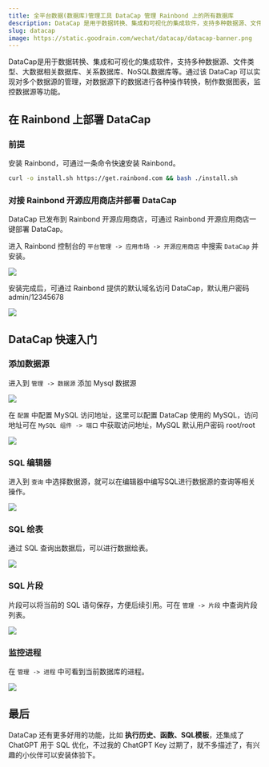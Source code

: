 ```yaml
---
title: 全平台数据(数据库)管理工具 DataCap 管理 Rainbond 上的所有数据库
description: DataCap 是用于数据转换、集成和可视化的集成软件，支持多种数据源、文件类型、大数据相关数据库、关系数据库、NoSQL数据库等
slug: datacap
image: https://static.goodrain.com/wechat/datacap/datacap-banner.png
---
```


DataCap是用于数据转换、集成和可视化的集成软件，支持多种数据源、文件类型、大数据相关数据库、关系数据库、NoSQL数据库等。通过该 DataCap 可以实现对多个数据源的管理，对数据源下的数据进行各种操作转换，制作数据图表，监控数据源等功能。

## 在 Rainbond 上部署 DataCap

### 前提

安装 Rainbond，可通过一条命令快速安装 Rainbond。

```bash
curl -o install.sh https://get.rainbond.com && bash ./install.sh
```

### 对接 Rainbond 开源应用商店并部署 DataCap

DataCap 已发布到 Rainbond 开源应用商店，可通过 Rainbond 开源应用商店一键部署 DataCap。

进入 Rainbond 控制台的 `平台管理 -> 应用市场 -> 开源应用商店` 中搜索 `DataCap` 并安装。

![](https://static.goodrain.com/wechat/datacap/1.png)

安装完成后，可通过 Rainbond 提供的默认域名访问 DataCap，默认用户密码 admin/12345678

![](https://static.goodrain.com/wechat/datacap/topology.png)

## DataCap 快速入门

### 添加数据源

进入到 `管理 -> 数据源` 添加 Mysql 数据源

![](https://static.goodrain.com/wechat/datacap/2.png)

在 `配置` 中配置 MySQL 访问地址，这里可以配置 DataCap 使用的 MySQL，访问地址可在 `MySQL 组件 -> 端口` 中获取访问地址，MySQL 默认用户密码 root/root

![](https://static.goodrain.com/wechat/datacap/3.png)

### SQL 编辑器

进入到 `查询` 中选择数据源，就可以在编辑器中编写SQL进行数据源的查询等相关操作。

![](https://static.goodrain.com/wechat/datacap/4.png)

### SQL 绘表

通过 SQL 查询出数据后，可以进行数据绘表。

![](https://static.goodrain.com/wechat/datacap/5.png)

### SQL 片段

片段可以将当前的 SQL 语句保存，方便后续引用。可在 `管理 -> 片段` 中查询片段列表。

![](https://static.goodrain.com/wechat/datacap/6.png)

### 监控进程

在 `管理 -> 进程` 中可看到当前数据库的进程。

![](https://static.goodrain.com/wechat/datacap/7.png)

## 最后

DataCap 还有更多好用的功能，比如 **执行历史、函数、SQL模板**，还集成了 ChatGPT 用于 SQL 优化，不过我的 ChatGPT Key 过期了，就不多描述了，有兴趣的小伙伴可以安装体验下。
